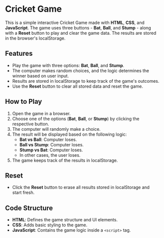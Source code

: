 # Cricket Game

This is a simple interactive Cricket Game made with **HTML**, **CSS**, and **JavaScript**. The game uses three buttons - **Bat**, **Ball**, and **Stump** - along with a **Reset** button to play and clear the game data. The results are stored in the browser's localStorage.

## Features
- Play the game with three options: **Bat**, **Ball**, and **Stump**.
- The computer makes random choices, and the logic determines the winner based on user input.
- Results are stored in localStorage to keep track of the game's outcomes.
- Use the **Reset** button to clear all stored data and reset the game.

## How to Play
1. Open the game in a browser.
2. Choose one of the options (**Bat**, **Ball**, or **Stump**) by clicking the respective button.
3. The computer will randomly make a choice.
4. The result will be displayed based on the following logic:
   - **Bat vs Ball**: Computer loses.
   - **Ball vs Stump**: Computer loses.
   - **Stump vs Bat**: Computer loses.
   - In other cases, the user loses.
5. The game keeps track of the results in localStorage.

## Reset
- Click the **Reset** button to erase all results stored in localStorage and start fresh.

## Code Structure
- **HTML**: Defines the game structure and UI elements.
- **CSS**: Adds basic styling to the game.
- **JavaScript**: Contains the game logic inside a `<script>` tag.
